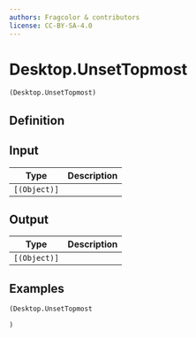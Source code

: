 ```yaml
---
authors: Fragcolor & contributors
license: CC-BY-SA-4.0
---
```



# Desktop.UnsetTopmost

```clojure
(Desktop.UnsetTopmost)
```


## Definition




## Input

| Type | Description |
|------|-------------|
| `[(Object)]` |  |


## Output

| Type | Description |
|------|-------------|
| `[(Object)]` |  |


## Examples

```clojure
(Desktop.UnsetTopmost

)
```
